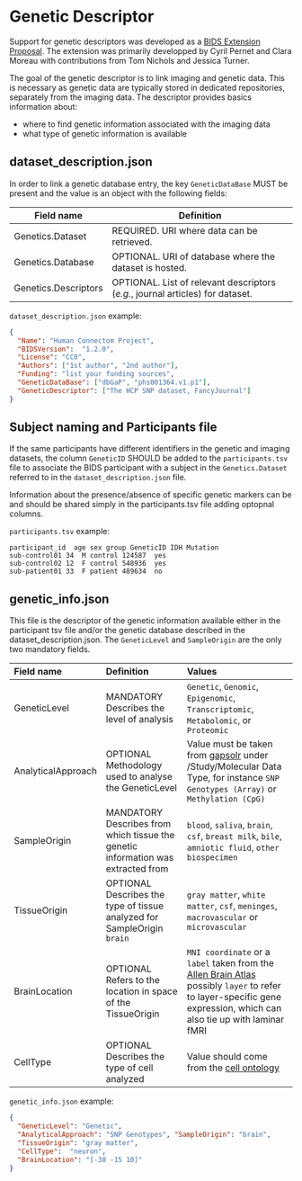 # Genetic Descriptor

Support for genetic descriptors was developed as a
[BIDS Extension Proposal](https://github.com/bids-standard/bids-specification/blob/master/src/06-extensions.md#bids-extension-proposals).
The extension was primarily developped by Cyril Pernet and Clara Moreau
with contributions from Tom Nichols and Jessica Turner.

The goal of the genetic descriptor is to link imaging and genetic data. This is necessary as genetic data are typically stored in dedicated repositories, separately from the imaging data. The descriptor provides basics information about:
-   where to find genetic information associated with the imaging data
-   what type of genetic information is available

## dataset_description.json

In order to link a genetic database entry, the key `GeneticDataBase` MUST be present and
the value is an object with the following fields:

| Field name           | Definition                                                                     |
|----------------------|--------------------------------------------------------------------------------|
| Genetics.Dataset     | REQUIRED. URI where data can be retrieved.                                     |
| Genetics.Database    | OPTIONAL. URI of database where the dataset is hosted.                         |
| Genetics.Descriptors | OPTIONAL. List of relevant descriptors (*e.g.*, journal articles) for dataset. |

`dataset_description.json` example:

```JSON
{
  "Name": "Human Connectom Project",
  "BIDSVersion":  "1.2.0",
  "License": "CC0",
  "Authors": ["1st author", "2nd author"],
  "Funding": "list your funding sources",
  "GeneticDataBase": ["dbGaP", "phs001364.v1.p1"],
  "GeneticDescriptor": ["The HCP SNP dataset, FancyJournal"]
}
```

## Subject naming and Participants file


If the same participants have different identifiers in the genetic and imaging datasets,
the column `GeneticID` SHOULD be added to the `participants.tsv` file to associate
the BIDS participant with a subject in the `Genetics.Dataset` referred to in the
`dataset_description.json` file.

Information about the presence/absence of specific genetic markers can be and should be shared simply in the participants.tsv file adding optopnal columns.

`participants.tsv` example:

```Text
participant_id  age sex group GeneticID	IDH Mutation
sub-control01 34  M control 124587	yes
sub-control02 12  F control 548936	yes
sub-patient01 33  F patient 489634	no
```
## genetic_info.json

This file is the descriptor of the genetic information available either in the participant tsv file and/or the genetic database described in the dataset_description.json. The `GeneticLevel` and `SampleOrigin` are the only two mandatory fields.

| Field name         | Definition                                                                       | Values                                                                                                                                                                                                                                                                                                                              |
| :----------------- | :------------------------------------------------------------------------------- | :---------------------------------------------------------------------------------------------------------------------------------------------------------------------------------------------------------------------------------------------------------------------------------------------------------------------------------- |
| GeneticLevel       | MANDATORY Describes the level of analysis                                        | `Genetic`, `Genomic`, `Epigenomic`, `Transcriptomic`, `Metabolomic`, or `Proteomic`                                                                                                                                                                                                                                                 |
| AnalyticalApproach | OPTIONAL Methodology used to analyse the GeneticLevel                            | Value must be taken from [gapsolr](https://www.ncbi.nlm.nih.gov/projects/gapsolr/facets.html) under /Study/Molecular Data Type, for instance `SNP Genotypes (Array)` or `Methylation (CpG)`                                                                                                                                         |
| SampleOrigin       | MANDATORY Describes from which tissue the genetic information was extracted from | `blood`, `saliva`, `brain`, `csf`, `breast milk`, `bile`, `amniotic fluid`, `other biospecimen`                                                                                                                                                                                                                                     |
| TissueOrigin       | OPTIONAL Describes the type of tissue analyzed for SampleOrigin `brain`          | `gray matter`, `white matter`, `csf`, `meninges`, `macrovascular` or `microvascular`                                                                                                                                                                                                                                                |
| BrainLocation      | OPTIONAL Refers to the location in space of the TissueOrigin                     | `MNI coordinate` or a `label` taken from the [Allen Brain Atlas](http://atlas.brain-map.org/atlas?atlas=265297125#atlas=265297125&plate=112360888&structure=4392&x=40348.15104166667&y=46928.75&zoom=-7&resolution=206.60&z=3) possibly `layer` to refer to layer-specific gene expression, which can also tie up with laminar fMRI |
| CellType           | OPTIONAL Describes the type of cell analyzed                                     | Value should come from the [cell ontology](http://obofoundry.org/ontology/cl.html)                                                                                                                                                                                                                                                  |
`genetic_info.json` example:

```JSON
{
  "GeneticLevel": "Genetic",
  "AnalyticalApproach": "SNP Genotypes", "SampleOrigin": "brain",
  "TissueOrigin": "gray matter",
  "CellType":  "neuron",
  "BrainLocation": "[-30 -15 10]"
}
```
